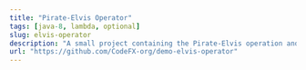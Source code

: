 ```yaml
---
title: "Pirate-Elvis Operator"
tags: [java-8, lambda, optional]
slug: elvis-operator
description: "A small project containing the Pirate-Elvis operation and some example uses"
url: "https://github.com/CodeFX-org/demo-elvis-operator"
---
```

